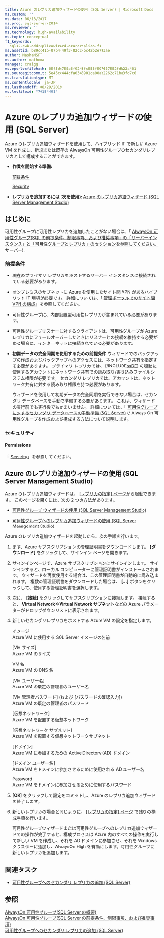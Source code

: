 ```yaml
---
title: Azure のレプリカ追加ウィザードの使用 (SQL Server) | Microsoft Docs
ms.custom: ''
ms.date: 06/13/2017
ms.prod: sql-server-2014
ms.reviewer: ''
ms.technology: high-availability
ms.topic: conceptual
f1_keywords:
- sql12.swb.addreplicawizard.azurereplica.f1
ms.assetid: b89cc41b-07b4-49f3-82cc-bc42b2e793ae
author: MashaMSFT
ms.author: mathoma
manager: craigg
ms.openlocfilehash: 85f5dc758a6f9243fc553f597687552fdb22a481
ms.sourcegitcommit: 5e45cc444cfa0345901ca00ab2262c71ba3fd7c6
ms.translationtype: MT
ms.contentlocale: ja-JP
ms.lasthandoff: 08/29/2019
ms.locfileid: "70154401"
---
```

# <a name="use-the-add-azure-replica-wizard-sql-server"></a>Azure のレプリカ追加ウィザードの使用 (SQL Server)
  Azure のレプリカ追加ウィザードを使用して、ハイブリッド IT で新しい Azure VM を作成し、新規または既存の AlwaysOn 可用性グループのセカンダリレプリカとして構成することができます。  
  
-   **作業を開始する準備:**  
  
     [前提条件](#Prerequisites)  
  
     [Security](#Security)  
  
-   **レプリカを追加するには (次を使用):** [Azure のレプリカ追加ウィザード (SQL Server Management Studio)](#SSMSProcedure)  
  
##  <a name="BeforeYouBegin"></a> はじめに  
 可用性グループに可用性レプリカを追加したことがない場合は、「 [AlwaysOn 可用性グループ&#40;SQL の前提条件、制限事項、および推奨事項」の「サーバーインスタンス」と「可用性グループとレプリカ」のセクションを参照してください。サーバー&#41;](prereqs-restrictions-recommendations-always-on-availability.md)。  
  
###  <a name="Prerequisites"></a> 前提条件  
  
-   現在のプライマリ レプリカをホストするサーバー インスタンスに接続されている必要があります。  
  
-   オンプレミスのサブネットに Azure を使用したサイト間 VPN があるハイブリッド IT 環境が必要です。 詳細については、「 [管理ポータルでのサイト間 VPN の構成](https://azure.microsoft.com/documentation/articles/vpn-gateway-site-to-site-create)」を参照してください。  
  
-   可用性グループに、内部設置型可用性レプリカが含まれている必要があります。  
  
-   可用性グループリスナーに対するクライアントは、可用性グループが Azure レプリカにフェールオーバーしたときにリスナーとの接続を維持する必要がある場合に、インターネットに接続されている必要があります。  
  
-   **初期データの完全同期を使用するための前提条件** ウィザードでのバックアップの作成およびバックアップへのアクセスには、ネットワーク共有を指定する必要があります。 プライマリ レプリカでは、 [!INCLUDE[ssDE](../../../includes/ssde-md.md)] の起動に使用するアカウントにネットワーク共有での読み取り/書き込みファイルシステム権限が必要です。 セカンダリ レプリカでは、アカウントは、ネットワーク共有に対する読み取り権限を持つ必要があります。  
  
     ウィザードを使用して初期データの完全同期を実行できない場合は、セカンダリ データベースを手動で準備する必要があります。 これは、ウィザードの実行前でも実行後でもかまいません。 詳細については、「 [可用性グループに対するセカンダリ データベースの手動準備 &#40;SQL Server&#41;](manually-prepare-a-secondary-database-for-an-availability-group-sql-server.md)で Always On 可用性グループを作成および構成する方法について説明します。  
  
###  <a name="Security"></a> セキュリティ  
  
####  <a name="Permissions"></a> Permissions  
 「 [Security](use-the-add-replica-to-availability-group-wizard-sql-server-management-studio.md#Security)」を参照してください。  
  
##  <a name="SSMSProcedure"></a> Azure のレプリカ追加ウィザードの使用 (SQL Server Management Studio)  
 Azure のレプリカ追加ウィザードは、 [[レプリカの指定] ページ](specify-replicas-page-new-availability-group-wizard-add-replica-wizard.md)から起動できます。 このページを開くには、次の 2 つの方法があります。  
  
-   [可用性グループ ウィザードの使用 &#40;SQL Server Management Studio&#41;](use-the-availability-group-wizard-sql-server-management-studio.md)  
  
-   [可用性グループへのレプリカ追加ウィザードの使用 &#40;SQL Server Management Studio&#41;](use-the-add-replica-to-availability-group-wizard-sql-server-management-studio.md)  
  
 Azure のレプリカ追加ウィザードを起動したら、次の手順を行います。  
  
1.  まず、Azure サブスクリプションの管理証明書をダウンロードします。 **[ダウンロード]** をクリックして、サインイン ページを開きます。  
  
2.  サインインページで、Azure サブスクリプションにサインインします。 サインインすると、ローカル コンピューターに管理証明書がインストールされます。 ウィザードを再度使用する場合は、この管理証明書が自動的に読み込まれます。 複数の管理証明書をダウンロードした場合は、 **[...]** ボタンをクリックして、使用する管理証明書を選択します。  
  
3.  次に、 **[接続]** をクリックしてサブスクリプションに接続します。 接続すると、 **Virtual Network**や**Virtual Network サブネット**などの Azure パラメーターがドロップダウンリストに表示されます。  
  
4.  新しいセカンダリレプリカをホストする Azure VM の設定を指定します。  
  
     イメージ  
     Azure VM に使用する SQL Server イメージの名前  
  
     [VM サイズ]  
     Azure VM のサイズ  
  
     VM 名  
     Azure VM の DNS 名  
  
     [VM ユーザー名]  
     Azure VM の既定の管理者のユーザー名  
  
     [VM 管理者パスワード] (および [パスワードの確認入力])  
     Azure VM の既定の管理者のパスワード  
  
     [仮想ネットワーク]  
     Azure VM を配置する仮想ネットワーク  
  
     [仮想ネットワーク サブネット]  
     Azure VM を配置する仮想ネットワークサブネット  
  
     [ドメイン]  
     Azure VM に参加するための Active Directory (AD) ドメイン  
  
     [ドメイン ユーザー名]  
     Azure VM をドメインに参加させるために使用される AD ユーザー名  
  
     Password  
     Azure VM をドメインに参加させるために使用するパスワード  
  
5.  **[OK]** をクリックして設定をコミットし、Azure のレプリカ追加ウィザードを終了します。  
  
6.  新しいレプリカの場合と同じように、 [[レプリカの指定] ページ](specify-replicas-page-new-availability-group-wizard-add-replica-wizard.md) で残りの構成手順を行います。  
  
     可用性グループウィザードまたは可用性グループへのレプリカ追加ウィザードでの操作が完了すると、構成プロセスは Azure 内のすべての操作を実行して新しい VM を作成し、それを AD ドメインに参加させ、それを Windows クラスターに追加し、AlwaysOn High を有効にします。可用性グループに新しいレプリカを追加します。  
  
##  <a name="RelatedTasks"></a> 関連タスク  
  
-   [可用性グループへのセカンダリ レプリカの追加 &#40;SQL Server&#41;](add-a-secondary-replica-to-an-availability-group-sql-server.md)  
  
## <a name="see-also"></a>参照  
 [AlwaysOn 可用性グループ&#40;SQL Server の概要&#41;](overview-of-always-on-availability-groups-sql-server.md)   
 [AlwaysOn 可用性グループ&#40;SQL Server の前提条件、制限事項、および推奨事項&#41;](prereqs-restrictions-recommendations-always-on-availability.md)   
 [可用性グループへのセカンダリ レプリカの追加 &#40;SQL Server&#41;](add-a-secondary-replica-to-an-availability-group-sql-server.md)  
  
  
